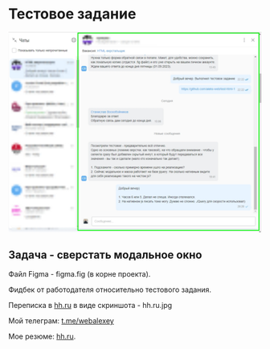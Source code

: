 <h1>Тестовое задание</h1>

<img src="https://github.com/aleks-web/test-html-1/blob/master/hh.ru.jpg" alt="Переписка на hh.ru">

<h2>Задача - сверстать модальное окно</h2>

<p>Файл Figma - figma.fig (в корне проекта).</p>

<p>Фидбек от работодателя относительно тестового задания.</p>
<p>Переписка в <a href="https://hh.ru/resume/ac22fd2bff079f41860039ed1f7a78334f6e66" target="_blanck">hh.ru</a> в виде скриншота - hh.ru.jpg</p>

<p>Мой телеграм: <a href="https://t.me/webalexey" target="_blanck">t.me/webalexey</a></p>
<p>Мое резюме: <a href="https://hh.ru/resume/ac22fd2bff079f41860039ed1f7a78334f6e66" target="_blanck">hh.ru</a>.</p>
